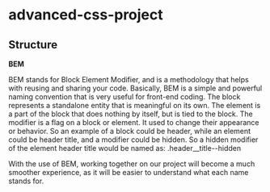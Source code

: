 # advanced-css-project

## Structure
**BEM**

BEM stands for Block Element Modifier, and is a methodology that helps with reusing and sharing your code.
Basically, BEM is a simple and powerful naming convention that is very useful for front-end coding.
The block represents a standalone entity that is meaningful on its own. The element is a part of the block that does nothing by itself, but is tied to the block.
The modifier is a flag on a block or element. It used to change their appearance or behavior.
So an example of a block could be header, while an element could be header title, and a modifier could be hidden.
So a hidden modifier of the element header title would be named as: .header__title--hidden 

With the use of BEM, working together on our project will become a much smoother experience, as it will be easier to understand what each name stands for.
